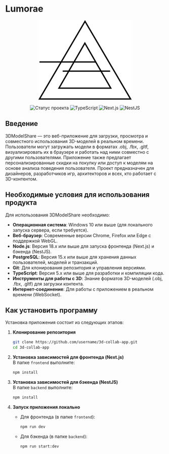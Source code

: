 # Lumorae
<div align="center">
	
<picture>
  <source srcset="/product-logo-w.svg" media="(prefers-color-scheme: dark)">
  <img src="/product-logo-b.svg" alt="Ваш логотип">
</picture>
	
</div>

<div align="center">
	
![Статус проекта](https://img.shields.io/badge/Статус-В_разработке-yellow)
![TypeScript](https://img.shields.io/badge/TypeScript-5.9.2-blue) 
![Next.js](https://img.shields.io/badge/Next.js-15.5.2-black)
![NestJS](https://img.shields.io/badge/NestJS-11.0.10-red)
 
</div>


## Введение

3DModelShare — это веб-приложение для загрузки, просмотра и совместного использования 3D-моделей в реальном времени. Пользователи могут загружать модели в форматах .obj, .fbx, .gltf, визуализировать их в браузере и работать над ними совместно с другими пользователями. Приложение также предлагает персонализированные скидки на покупку или доступ к моделям на основе анализа поведения пользователя. Проект предназначен для дизайнеров, разработчиков игр, архитекторов и всех, кто работает с 3D-контентом.

## Необходимые условия для использования продукта

Для использования 3DModelShare необходимо:

- **Операционная система**: Windows 10 или выше (для локального запуска сервера, если требуется).
- **Веб-браузер**: Современные версии Chrome, Firefox или Edge с поддержкой WebGL.
- **Node.js**: Версия 18.x или выше для запуска фронтенда (Next.js) и бэкенда (NestJS).
- **PostgreSQL**: Версия 15.x или выше для хранения данных пользователей, моделей и транзакций.
- **Git**: Для клонирования репозитория и управления версиями.
- **TypeScript**: Версия 5.x или выше для разработки и компиляции кода.
- **Инструменты для работы с 3D**: Знание форматов 3D-моделей (.obj, .fbx, .gltf) для загрузки контента.
- **Интернет-соединение**: Для работы с приложением в реальном времени (WebSocket).

## Как установить программу

Установка приложения состоит из следующих этапов:

1. **Клонирование репозитория**  
	 ```bash
	 git clone https://github.com/username/3d-collab-app.git
	 cd 3d-collab-app
	 ```

2. **Установка зависимостей для фронтенда (Next.js)**  
	 В папке `frontend` выполните:
	 ```bash
	 npm install
	 ```

3. **Установка зависимостей для бэкенда (NestJS)**  
	 В папке `backend` выполните:
	 ```bash
	 npm install
	 ```
4. **Запуск приложения локально**  
	 - Для фронтенда (в папке `frontend`):
		 ```bash
		 npm run dev
		 ```
	 - Для бэкенда (в папке `backend`):
		 ```bash
		 npm run start:dev
		 ```
